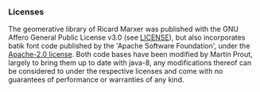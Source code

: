 ### Licenses

The geomerative library of Ricard Marxer was published with the GNU Affero General Public License v3.0 (see [LICENSE][]), but also incorporates batik font code published by the 'Apache Software Foundation', under the [Apache-2.0 license][]. Both code bases have been modified by Martin Prout, largely to bring them up to date with java-8, any modifications thereof can be considered to under the respective licenses and come with no guarantees of performance or warranties of any kind.



[LICENSE]:http://www.gnu.org/licenses/agpl-3.0.html

[Apache-2.0 license]:http://www.apache.org/licenses/LICENSE-2.0
